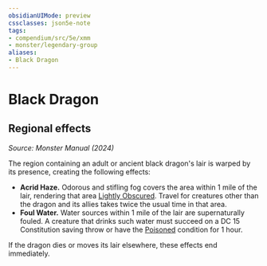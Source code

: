 ```yaml
---
obsidianUIMode: preview
cssclasses: json5e-note
tags:
- compendium/src/5e/xmm
- monster/legendary-group
aliases:
- Black Dragon
---
```

# Black Dragon

## Regional effects
_Source: Monster Manual (2024)_

The region containing an adult or ancient black dragon's lair is warped by its presence, creating the following effects:

- **Acrid Haze.** Odorous and stifling fog covers the area within 1 mile of the lair, rendering that area [Lightly Obscured](/3-Mechanics/CLI/variant-rules/lightly-obscured-xphb.md). Travel for creatures other than the dragon and its allies takes twice the usual time in that area.  
- **Foul Water.** Water sources within 1 mile of the lair are supernaturally fouled. A creature that drinks such water must succeed on a DC 15 Constitution saving throw or have the [Poisoned](conditions.md#Poisoned) condition for 1 hour.  

If the dragon dies or moves its lair elsewhere, these effects end immediately.